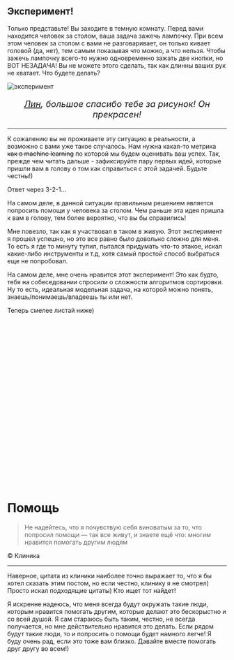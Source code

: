 ## Эксперимент!

Только представьте! Вы заходите в темную комнату. Перед вами находится человек за столом, ваша задача зажечь лампочку. При всем этом человек за столом с вами не разговаривает, он только кивает головой (да, нет), тем самым показывая что можно, а что нельзя. Чтобы зажечь лампочку всего-то нужно одновременно зажать две кнопки, но ВОТ НЕЗАДАЧА! Вы не можете этого сделать, так как длинны ваших рук не хватает.
Что будете делать?

![эксперимент]({{baseUrl}}{{posts.help.imageLink}})

*<p style="text-align: center; font-size: 20px;">[Лин]({{posts.help.linLink}}), большое спасибо тебе за рисунок! Он прекрасен!</p>*

---

К сожалению вы не проживаете эту ситуацию в реальности, а возможно с вами уже такое случалось. Нам нужна какая-то метрика ~~как в machine learning~~ по которой мы будем оценивать ваш успех. Так, прежде чем читать дальше - зафиксируйте пару первых идей, которые пришли вам в голову о том как справиться с этой задачей. Будьте честны!)

Ответ через 3-2-1...

На самом деле, в данной ситуации правильным решением является попросить помощи у человека за столом. Чем раньше эта идея пришла к вам в голову, тем более вероятно, что вы бы справились!

Мне повезло, так как я участвовал в таком в живую. Этот эксперимент я прошел успешно, но это все равно было довольно сложно для меня. То есть я где то минуту тупил, пытался придумать что-то этакое, искал какие-либо инструменты и т.д, хотя самый простой способ выбраться еще не попробовал.

На самом деле, мне очень нравится этот эксперимент! Это как будто, тебя на собеседовании спросили о сложности алгоритмов сортировки. Ну то есть, идеальная модельная задача, на которой можно понять, знаешь/понимаешь/владеешь ты или нет.

Теперь смелее листай ниже)

<br><br><br><br><br><br><br><br><br><br><br>
<br><br><br><br><br><br><br><br><br><br><br>

# Помощь

> Не надейтесь, что я почувствую себя виноватым за то, что попросил помощи — так все живут, и знаете ещё что: многим нравится помогать другим людям

© Клиника

---


Наверное, цитата из клиники наиболее точно выражает то, что я бы хотел сказать этим постом, но если честно, клинику я не смотрел) Просто искал подходящие цитаты) Кто ищет тот найдет!

Я искренне надеюсь, что меня всегда будут окружать такие люди, которым нравится
помогать другим, которые делают это бескорыстно и со всей душой.
Я сам стараюсь быть таким, честно, не всегда получается, но мне
действительно нравится это делать. Если рядом будут такие люди, то и
попросить о помощи будет намного легче! Я буду очень рад,
если это тоже вам близко. Давайте вместе помогать друг другу во всем!)
